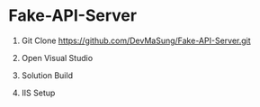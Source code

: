 # Fake-API-Server

1. Git Clone https://github.com/DevMaSung/Fake-API-Server.git

2. Open Visual Studio

3. Solution Build

4. IIS Setup
